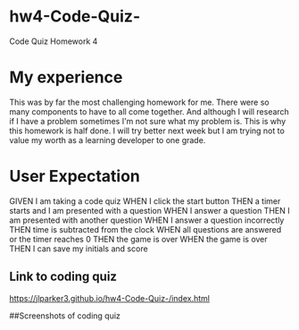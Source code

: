 # hw4-Code-Quiz-
Code Quiz Homework 4 


# My experience

This was by far the most challenging homework for me. There were so many components to have to all come together. And although I will research if I have a problem sometimes I'm not sure what my problem is.
This is why this homework is half done. I will try better next week but I am trying not to value my worth as a learning developer to one grade. 

# User Expectation
GIVEN I am taking a code quiz
WHEN I click the start button
THEN a timer starts and I am presented with a question
WHEN I answer a question
THEN I am presented with another question
WHEN I answer a question incorrectly
THEN time is subtracted from the clock
WHEN all questions are answered or the timer reaches 0
THEN the game is over
WHEN the game is over
THEN I can save my initials and score

## Link to coding quiz  
https://jlparker3.github.io/hw4-Code-Quiz-/index.html

##Screenshots of coding quiz

 
